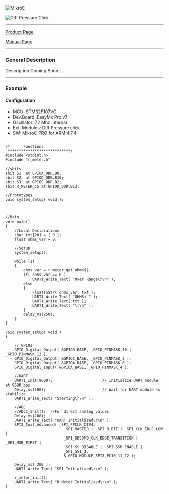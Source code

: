 ![MikroE](http://www.mikroe.com/img/designs/beta/logo_small.png)

![Diff Pressure Click](http://cdn.mikroe.com/img/click/r-meter-click/r-meter.png)

---
[Product Page](http://www.mikroe.com/click/r_meter/)

[Manual Page](http://docs.mikroe.com/R_Meter_click)

---

### General Description

Description Coming Soon...


---

### Example

#### Configuration
* MCU:             STM32F107VC
* Dev.Board:       EasyMx Pro v7
* Oscillator:      72 Mhz internal
* Ext. Modules:    Diff Pressure click
* SW:              MikroC PRO for ARM 4.7.4

```

/*      Functions
 ****************************/
#include <stdint.h>
#include "r_meter.h"

//sbits
sbit S1  at GPIOA_ODR.B0;
sbit S2  at GPIOD_ODR.B10;
sbit S3  at GPIOC_ODR.B2;
sbit R_METER_CS at GPIOD_ODR.B13;

//Prototypes
void system_setup( void );


    
//Main
void main()
{
    //Local Declarations
    char txt[20] = { 0 };
    float ohms_var = 0;
    
    //Setup
    system_setup();

    while (1)
    {
        ohms_var = r_meter_get_ohms();
        if( ohms_var == 0 )
            UART1_Write_Text( "Over Range\r\n" );
        else
        {
            FloatToStr( ohms_var, txt );
            UART1_Write_Text( "OHMS: " );
            UART1_Write_Text( txt );
            UART1_Write_Text( "\r\n" );
        }
        delay_ms(250);
    }
}

void system_setup( void )
{
    
    // GPIOs
    GPIO_Digital_Output( &GPIOD_BASE, _GPIO_PINMASK_10 | _GPIO_PINMASK_13 );
    GPIO_Digital_Output( &GPIOC_BASE, _GPIO_PINMASK_2 );
    GPIO_Digital_Output( &GPIOA_BASE, _GPIO_PINMASK_0 );
    GPIO_Digital_Input( &GPIOA_BASE, _GPIO_PINMASK_4 );

    //UART
    UART1_Init(9600);                      // Initialize UART module at 9600 bps
    Delay_ms(100);                         // Wait for UART module to stabilize
    UART1_Write_Text( "Starting\r\n" );
    
    //ADC
    //ADC1_Init();  //For direct analog values
    Delay_ms(200);
    UART1_Write_Text( "UART Initialized\r\n" );
    SPI3_Init_Advanced( _SPI_FPCLK_DIV4,
                          _SPI_MASTER | _SPI_8_BIT | _SPI_CLK_IDLE_LOW |
                          _SPI_SECOND_CLK_EDGE_TRANSITION | _SPI_MSB_FIRST |
                          _SPI_SS_DISABLE | _SPI_SSM_ENABLE |
                          _SPI_SSI_1,
                          &_GPIO_MODULE_SPI3_PC10_11_12 );

    Delay_ms( 200 );
    UART1_Write_Text( "SPI Initialized\r\n" );

    r_meter_init();
    UART1_Write_Text( "R Meter Initialized\r\n" );
}
```


